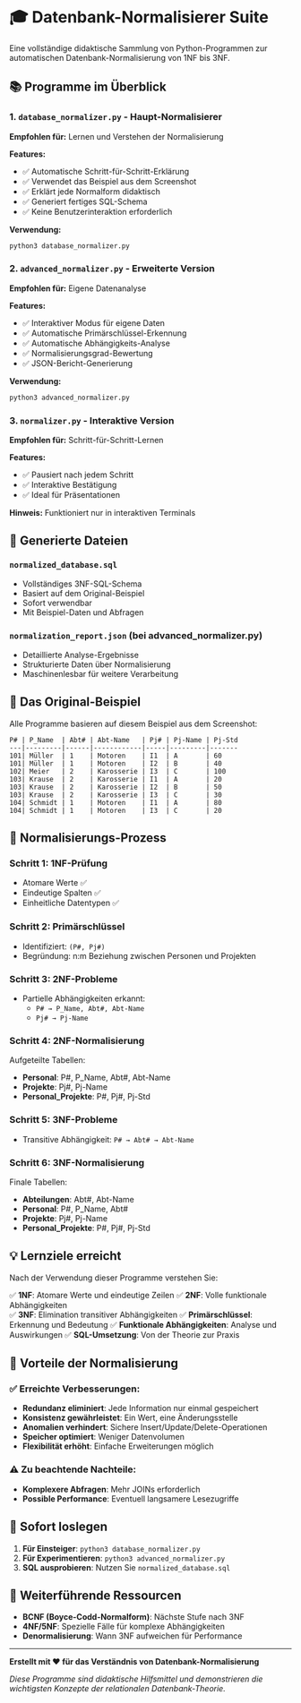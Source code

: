 # 🎓 Datenbank-Normalisierer Suite

Eine vollständige didaktische Sammlung von Python-Programmen zur automatischen Datenbank-Normalisierung von 1NF bis 3NF.

## 📚 Programme im Überblick

### 1. `database_normalizer.py` - Haupt-Normalisierer
**Empfohlen für:** Lernen und Verstehen der Normalisierung

**Features:**
- ✅ Automatische Schritt-für-Schritt-Erklärung
- ✅ Verwendet das Beispiel aus dem Screenshot 
- ✅ Erklärt jede Normalform didaktisch
- ✅ Generiert fertiges SQL-Schema
- ✅ Keine Benutzerinteraktion erforderlich

**Verwendung:**
```bash
python3 database_normalizer.py
```

### 2. `advanced_normalizer.py` - Erweiterte Version
**Empfohlen für:** Eigene Datenanalyse

**Features:**
- ✅ Interaktiver Modus für eigene Daten
- ✅ Automatische Primärschlüssel-Erkennung
- ✅ Automatische Abhängigkeits-Analyse
- ✅ Normalisierungsgrad-Bewertung
- ✅ JSON-Bericht-Generierung

**Verwendung:**
```bash
python3 advanced_normalizer.py
```

### 3. `normalizer.py` - Interaktive Version
**Empfohlen für:** Schritt-für-Schritt-Lernen

**Features:**
- ✅ Pausiert nach jedem Schritt
- ✅ Interaktive Bestätigung
- ✅ Ideal für Präsentationen

**Hinweis:** Funktioniert nur in interaktiven Terminals

## 📄 Generierte Dateien

### `normalized_database.sql`
- Vollständiges 3NF-SQL-Schema
- Basiert auf dem Original-Beispiel
- Sofort verwendbar
- Mit Beispiel-Daten und Abfragen

### `normalization_report.json` (bei advanced_normalizer.py)
- Detaillierte Analyse-Ergebnisse
- Strukturierte Daten über Normalisierung
- Maschinenlesbar für weitere Verarbeitung

## 🎯 Das Original-Beispiel

Alle Programme basieren auf diesem Beispiel aus dem Screenshot:

```
P# | P_Name  | Abt# | Abt-Name   | Pj# | Pj-Name | Pj-Std
---|---------|------|------------|-----|---------|-------
101| Müller  | 1    | Motoren    | I1  | A       | 60
101| Müller  | 1    | Motoren    | I2  | B       | 40
102| Meier   | 2    | Karosserie | I3  | C       | 100
103| Krause  | 2    | Karosserie | I1  | A       | 20
103| Krause  | 2    | Karosserie | I2  | B       | 50
103| Krause  | 2    | Karosserie | I3  | C       | 30
104| Schmidt | 1    | Motoren    | I1  | A       | 80
104| Schmidt | 1    | Motoren    | I3  | C       | 20
```

## 🔄 Normalisierungs-Prozess

### Schritt 1: 1NF-Prüfung
- Atomare Werte ✅
- Eindeutige Spalten ✅
- Einheitliche Datentypen ✅

### Schritt 2: Primärschlüssel
- Identifiziert: `(P#, Pj#)`
- Begründung: n:m Beziehung zwischen Personen und Projekten

### Schritt 3: 2NF-Probleme
- Partielle Abhängigkeiten erkannt:
  - `P# → P_Name, Abt#, Abt-Name`
  - `Pj# → Pj-Name`

### Schritt 4: 2NF-Normalisierung
Aufgeteilte Tabellen:
- **Personal**: P#, P_Name, Abt#, Abt-Name
- **Projekte**: Pj#, Pj-Name  
- **Personal_Projekte**: P#, Pj#, Pj-Std

### Schritt 5: 3NF-Probleme
- Transitive Abhängigkeit: `P# → Abt# → Abt-Name`

### Schritt 6: 3NF-Normalisierung
Finale Tabellen:
- **Abteilungen**: Abt#, Abt-Name
- **Personal**: P#, P_Name, Abt#
- **Projekte**: Pj#, Pj-Name
- **Personal_Projekte**: P#, Pj#, Pj-Std

## 💡 Lernziele erreicht

Nach der Verwendung dieser Programme verstehen Sie:

✅ **1NF**: Atomare Werte und eindeutige Zeilen
✅ **2NF**: Volle funktionale Abhängigkeiten  
✅ **3NF**: Elimination transitiver Abhängigkeiten
✅ **Primärschlüssel**: Erkennung und Bedeutung
✅ **Funktionale Abhängigkeiten**: Analyse und Auswirkungen
✅ **SQL-Umsetzung**: Von der Theorie zur Praxis

## 🎯 Vorteile der Normalisierung

### ✅ Erreichte Verbesserungen:
- **Redundanz eliminiert**: Jede Information nur einmal gespeichert
- **Konsistenz gewährleistet**: Ein Wert, eine Änderungsstelle
- **Anomalien verhindert**: Sichere Insert/Update/Delete-Operationen
- **Speicher optimiert**: Weniger Datenvolumen
- **Flexibilität erhöht**: Einfache Erweiterungen möglich

### ⚠️ Zu beachtende Nachteile:
- **Komplexere Abfragen**: Mehr JOINs erforderlich
- **Possible Performance**: Eventuell langsamere Lesezugriffe

## 🚀 Sofort loslegen

1. **Für Einsteiger**: `python3 database_normalizer.py`
2. **Für Experimentieren**: `python3 advanced_normalizer.py`
3. **SQL ausprobieren**: Nutzen Sie `normalized_database.sql`

## 📖 Weiterführende Ressourcen

- **BCNF (Boyce-Codd-Normalform)**: Nächste Stufe nach 3NF
- **4NF/5NF**: Spezielle Fälle für komplexe Abhängigkeiten  
- **Denormalisierung**: Wann 3NF aufweichen für Performance

---

**Erstellt mit ❤️ für das Verständnis von Datenbank-Normalisierung**

*Diese Programme sind didaktische Hilfsmittel und demonstrieren die wichtigsten Konzepte der relationalen Datenbank-Theorie.*
